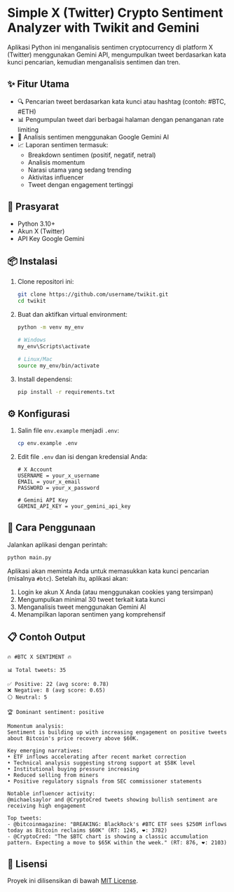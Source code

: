 # Simple X (Twitter) Crypto Sentiment Analyzer with Twikit and Gemini

Aplikasi Python ini menganalisis sentimen cryptocurrency di platform X (Twitter) menggunakan Gemini API, mengumpulkan tweet berdasarkan kata kunci pencarian, kemudian menganalisis sentimen dan tren.

## ✨ Fitur Utama

-   🔍 Pencarian tweet berdasarkan kata kunci atau hashtag (contoh: #BTC, #ETH)
-   📊 Pengumpulan tweet dari berbagai halaman dengan penanganan rate limiting
-   🤖 Analisis sentimen menggunakan Google Gemini AI
-   📈 Laporan sentimen termasuk:
    -   Breakdown sentimen (positif, negatif, netral)
    -   Analisis momentum
    -   Narasi utama yang sedang trending
    -   Aktivitas influencer
    -   Tweet dengan engagement tertinggi

## 🔧 Prasyarat

-   Python 3.10+
-   Akun X (Twitter)
-   API Key Google Gemini

## 📦 Instalasi

1. Clone repositori ini:

    ```bash
    git clone https://github.com/username/twikit.git
    cd twikit
    ```

2. Buat dan aktifkan virtual environment:

    ```bash
    python -m venv my_env

    # Windows
    my_env\Scripts\activate

    # Linux/Mac
    source my_env/bin/activate
    ```

3. Install dependensi:
    ```bash
    pip install -r requirements.txt
    ```

## ⚙️ Konfigurasi

1. Salin file `env.example` menjadi `.env`:

    ```bash
    cp env.example .env
    ```

2. Edit file `.env` dan isi dengan kredensial Anda:

    ```
    # X Account
    USERNAME = your_x_username
    EMAIL = your_x_email
    PASSWORD = your_x_password

    # Gemini API Key
    GEMINI_API_KEY = your_gemini_api_key
    ```

## 🚀 Cara Penggunaan

Jalankan aplikasi dengan perintah:

```bash
python main.py
```

Aplikasi akan meminta Anda untuk memasukkan kata kunci pencarian (misalnya `#btc`). Setelah itu, aplikasi akan:

1. Login ke akun X Anda (atau menggunakan cookies yang tersimpan)
2. Mengumpulkan minimal 30 tweet terkait kata kunci
3. Menganalisis tweet menggunakan Gemini AI
4. Menampilkan laporan sentimen yang komprehensif

## 📋 Contoh Output

```
🔥 #BTC X SENTIMENT 🔥

📊 Total tweets: 35

✅ Positive: 22 (avg score: 0.78)
❌ Negative: 8 (avg score: 0.65)
⚪ Neutral: 5

🏆 Dominant sentiment: positive

Momentum analysis:
Sentiment is building up with increasing engagement on positive tweets about Bitcoin's price recovery above $60K.

Key emerging narratives:
• ETF inflows accelerating after recent market correction
• Technical analysis suggesting strong support at $58K level
• Institutional buying pressure increasing
• Reduced selling from miners
• Positive regulatory signals from SEC commissioner statements

Notable influencer activity:
@michaelsaylor and @CryptoCred tweets showing bullish sentiment are receiving high engagement

Top tweets:
- @bitcoinmagazine: "BREAKING: BlackRock's #BTC ETF sees $250M inflows today as Bitcoin reclaims $60K" (RT: 1245, ❤️: 3782)
- @CryptoCred: "The $BTC chart is showing a classic accumulation pattern. Expecting a move to $65K within the week." (RT: 876, ❤️: 2103)
```

## 📄 Lisensi

Proyek ini dilisensikan di bawah [MIT License](LICENSE).
